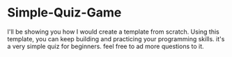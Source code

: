 # Simple-Quiz-Game

I'll be showing you how I would create a template from scratch. Using this template, you can keep building and practicing your programming skills.
it's a very simple quiz for beginners.
feel free to ad more questions to it.
